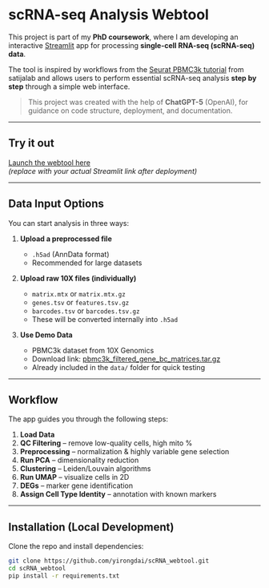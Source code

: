 # scRNA-seq Analysis Webtool

This project is part of my **PhD coursework**, where I am developing an interactive [Streamlit](https://streamlit.io/) app for processing **single-cell RNA-seq (scRNA-seq) data**.

The tool is inspired by workflows from the [Seurat PBMC3k tutorial](https://satijalab.org/seurat/articles/pbmc3k_tutorial) from satijalab and allows users to perform essential scRNA-seq analysis **step by step** through a simple web interface.

> This project was created with the help of **ChatGPT-5** (OpenAI), for guidance on code structure, deployment, and documentation.

---

## Try it out
[Launch the webtool here](https://yirongdai-scrna-webtool-home-j2ukrh.streamlit.app/)  
*(replace with your actual Streamlit link after deployment)*

---

## Data Input Options

You can start analysis in three ways:

1. **Upload a preprocessed file**  
   - `.h5ad` (AnnData format)  
   - Recommended for large datasets  

2. **Upload raw 10X files (individually)**  
   - `matrix.mtx` or `matrix.mtx.gz`  
   - `genes.tsv` or `features.tsv.gz`  
   - `barcodes.tsv` or `barcodes.tsv.gz`  
   - These will be converted internally into `.h5ad`  

3. **Use Demo Data**  
   - PBMC3k dataset from 10X Genomics  
   - Download link: [pbmc3k_filtered_gene_bc_matrices.tar.gz](https://cf.10xgenomics.com/samples/cell/pbmc3k/pbmc3k_filtered_gene_bc_matrices.tar.gz)  
   - Already included in the `data/` folder for quick testing

---

## Workflow

The app guides you through the following steps:

1. **Load Data**  
2. **QC Filtering** – remove low-quality cells, high mito %  
3. **Preprocessing** – normalization & highly variable gene selection  
4. **Run PCA** – dimensionality reduction  
5. **Clustering** – Leiden/Louvain algorithms  
6. **Run UMAP** – visualize cells in 2D  
7. **DEGs** – marker gene identification  
8. **Assign Cell Type Identity** – annotation with known markers  

---

## Installation (Local Development)

Clone the repo and install dependencies:

```bash
git clone https://github.com/yirongdai/scRNA_webtool.git
cd scRNA_webtool
pip install -r requirements.txt
